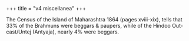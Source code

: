 +++
title = "v4 miscellanea"
+++

The Census of the Island of Maharashtra 1864 (pages xviii-xix), tells that 33% of the Brahmuns were beggars & paupers, while of the Hindoo Out-cast/Untej (Antyaja), nearly 4% were beggars.